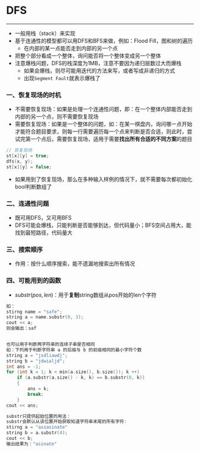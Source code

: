 # DFS

---

- 一般用栈（stack）来实现
- 基于连通性的模型都可以用DFS和BFS来做，例如：Flood Fill，图和树的遍历
	- 在内部的某一点能否走到内部的另一个点
- 把整个部分看成一个整体，询问能否将一个整体变成另一个整体
- 注意爆栈问题，DFS的栈深度为1MB，注意不要因为递归层数过大而爆栈
	- 如果会爆栈，则尽可能用迭代的方法来写，或者写成非递归的方式
	- 出现`Segment Fault`就表示爆栈了
### 一、恢复现场的时机

- 不需要恢复现场：如果是处理一个连通性问题，即：在一个整体内部能否走到内部的另一个点，则不需要恢复现场
- 需要恢复现场：如果是一个整体的问题，如：在某一棋盘内，询问哪一点开始才能符合题目要求，则每一行需要遍历每一个点来判断是否合适，则此时，尝试完第一个点后，需要恢复现场，适用于需要**找出所有合适的不同方案**的题目
```C++
// 恢复现场
st[x][y] = true;
dfs(x, y);
st[x][y] = false;
```
- 如果用到了恢复现场，那么在多种输入样例的情况下，就不需要每次都初始化bool判断数组了
### 二、连通性问题

- 既可用DFS，又可用BFS
- DFS可能会爆栈，只能判断是否能够到达，但代码量小；BFS空间占用大，能找到最短路径，代码量大

### 三、搜索顺序

- 作用：按什么顺序搜索，能不遗漏地搜索出所有情况


### 四、可能用到的函数

- $substr(pos, len)$：用于**复制**string数组从pos开始的len个字符
```C++
如：
stirng name = "safe";
string a = name.substr(0, 3);
cout << a;
则会输出：saf


也可以用于判断两字符串的连续子串是否相同
如：下列用于判断字符串 a 的后缀与 b 的前缀相同的最小字符个数
string a = "jsdliawdj";
string b = "jdwialjd";
int ans = -1;
for (int k = 1; k < min(a.size(), b.size()); k ++)
	if (a.substr(a.size() - k, k) == b.substr(0, k))
	{
		ans = k;
		break;
	}
cout << ans;

substr只提供起始位置的用法：
substr会默认从该位置开始获取知道字符串末尾的所有字符:
stirng a = "assasinate"
string b = a.substr(4);
cout << b;
输出结果为："asinate"
```
